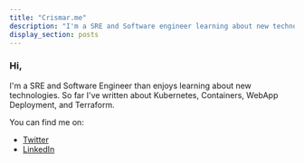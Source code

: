 ```yaml
---
title: "Crismar.me"
description: "I'm a SRE and Software engineer learning about new technologies"
display_section: posts
---
```


### Hi, 
I'm a SRE and Software Engineer than enjoys learning about new technologies. So far I've written about Kubernetes, Containers, WebApp Deployment, and Terraform.

You can find me on:
* [Twitter](https://www.twitter.com/CrismarMoz)
* [LinkedIn](https://www.linkedin.com/in/crismarmoz/)
